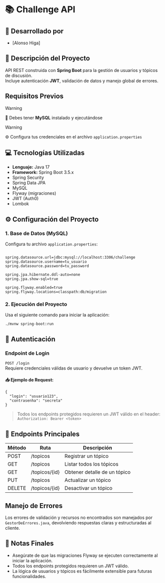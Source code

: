 <h1>📚 Challenge API </h1>

<h2>🔨 Desarrollado por</h2>

- [Alonso Higa]

<h2>📄 Descripción del Proyecto</h2>

API REST construida con <strong>Spring Boot</strong> para la gestión de usuarios y tópicos de discusión.  
Incluye autenticación <strong>JWT</strong>, validación de datos y manejo global de errores.

<h2> Requisitos Previos</h2>

>[!WARNING]  
> 💾 Debes tener <strong>MySQL</strong> instalado y ejecutándose

>[!WARNING]  
> ⚙️ Configura tus credenciales en el archivo <code>application.properties</code>

<h2>💻 Tecnologías Utilizadas</h2>

- <strong>Lenguaje:</strong> Java 17  
- <strong>Framework:</strong> Spring Boot 3.5.x  
- Spring Security  
- Spring Data JPA  
- MySQL  
- Flyway (migraciones)  
- JWT (Auth0)  
- Lombok

<h2>⚙️ Configuración del Proyecto</h2>

<h3>1. Base de Datos (MySQL)</h3>

Configura tu archivo <code>application.properties</code>:

<pre><code>
spring.datasource.url=jdbc:mysql://localhost:3306/challenge
spring.datasource.username=tu_usuario
spring.datasource.password=tu_password

spring.jpa.hibernate.ddl-auto=none
spring.jpa.show-sql=true

spring.flyway.enabled=true
spring.flyway.locations=classpath:db/migration
</code></pre>

<h3>2. Ejecución del Proyecto</h3>

Usa el siguiente comando para iniciar la aplicación:

<pre><code>./mvnw spring-boot:run</code></pre>

<h2>🔐 Autenticación</h2>

<h3>Endpoint de Login</h3>

<code>POST /login</code>  
Requiere credenciales válidas de usuario y devuelve un token JWT.

<h4>📥 Ejemplo de Request:</h4>

<pre><code>{
  "login": "usuario123",
  "contrasenha": "secreta"
}
</code></pre>

> Todos los endpoints protegidos requieren un JWT válido en el header:
> <code>Authorization: Bearer &lt;token&gt;</code>

<h2>📌 Endpoints Principales</h2>

<table>
  <thead>
    <tr>
      <th>Método</th>
      <th>Ruta</th>
      <th>Descripción</th>
    </tr>
  </thead>
  <tbody>
    <tr><td>POST</td><td>/topicos</td><td>Registrar un tópico</td></tr>
    <tr><td>GET</td><td>/topicos</td><td>Listar todos los tópicos</td></tr>
    <tr><td>GET</td><td>/topicos/{id}</td><td>Obtener detalle de un tópico</td></tr>
    <tr><td>PUT</td><td>/topicos</td><td>Actualizar un tópico</td></tr>
    <tr><td>DELETE</td><td>/topicos/{id}</td><td>Desactivar un tópico</td></tr>
  </tbody>
</table>

<h2> Manejo de Errores</h2>

Los errores de validación y recursos no encontrados son manejados por <code>GestorDeErrores.java</code>, devolviendo respuestas claras y estructuradas al cliente.

<h2>📝 Notas Finales</h2>

- Asegúrate de que las migraciones Flyway se ejecuten correctamente al iniciar la aplicación.
- Todos los endpoints protegidos requieren un JWT válido.
- La lógica de usuarios y tópicos es fácilmente extensible para futuras funcionalidades.
